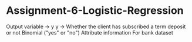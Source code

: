 # Assignment-6-Logistic-Regression
Output variable -> y y -> Whether the client has subscribed a term deposit or not Binomial ("yes" or "no")  Attribute information For bank dataset
